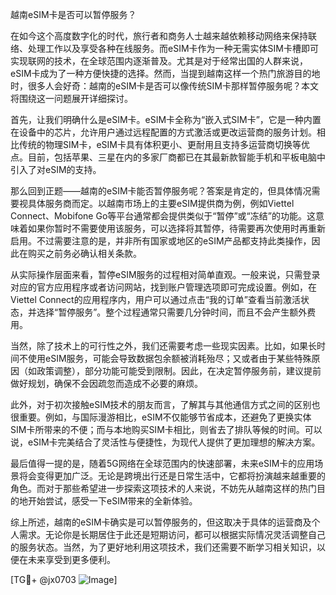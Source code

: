越南eSIM卡是否可以暂停服务？

在如今这个高度数字化的时代，旅行者和商务人士越来越依赖移动网络来保持联络、处理工作以及享受各种在线服务。而eSIM卡作为一种无需实体SIM卡槽即可实现联网的技术，在全球范围内逐渐普及。尤其是对于经常出国的人群来说，eSIM卡成为了一种方便快捷的选择。然而，当提到越南这样一个热门旅游目的地时，很多人会好奇：越南的eSIM卡是否可以像传统SIM卡那样暂停服务呢？本文将围绕这一问题展开详细探讨。

首先，让我们明确什么是eSIM卡。eSIM卡全称为“嵌入式SIM卡”，它是一种内置在设备中的芯片，允许用户通过远程配置的方式激活或更改运营商的服务计划。相比传统的物理SIM卡，eSIM卡具有体积更小、更耐用且支持多运营商切换等优点。目前，包括苹果、三星在内的多家厂商都已在其最新款智能手机和平板电脑中引入了对eSIM的支持。

那么回到正题——越南的eSIM卡能否暂停服务呢？答案是肯定的，但具体情况需要视具体服务商而定。以越南市场上的主要eSIM提供商为例，例如Viettel Connect、Mobifone Go等平台通常都会提供类似于“暂停”或“冻结”的功能。这意味着如果你暂时不需要使用该服务，可以选择将其暂停，待需要再次使用时再重新启用。不过需要注意的是，并非所有国家或地区的eSIM产品都支持此类操作，因此在购买之前务必确认相关条款。

从实际操作层面来看，暂停eSIM服务的过程相对简单直观。一般来说，只需登录对应的官方应用程序或者访问网站，找到账户管理选项即可完成设置。例如，在Viettel Connect的应用程序内，用户可以通过点击“我的订单”查看当前激活状态，并选择“暂停服务”。整个过程通常只需要几分钟时间，而且不会产生额外费用。

当然，除了技术上的可行性之外，我们还需要考虑一些现实因素。比如，如果长时间不使用eSIM服务，可能会导致数据包余额被消耗殆尽；又或者由于某些特殊原因（如政策调整），部分功能可能受到限制。因此，在决定暂停服务前，建议提前做好规划，确保不会因疏忽而造成不必要的麻烦。

此外，对于初次接触eSIM技术的朋友而言，了解其与其他通信方式之间的区别也很重要。例如，与国际漫游相比，eSIM不仅能够节省成本，还避免了更换实体SIM卡所带来的不便；而与本地购买SIM卡相比，则省去了排队等候的时间。可以说，eSIM卡完美结合了灵活性与便捷性，为现代人提供了更加理想的解决方案。

最后值得一提的是，随着5G网络在全球范围内的快速部署，未来eSIM卡的应用场景将会变得更加广泛。无论是跨境出行还是日常生活中，它都将扮演越来越重要的角色。而对于那些希望进一步探索这项技术的人来说，不妨先从越南这样的热门目的地开始尝试，感受一下eSIM带来的全新体验。

综上所述，越南的eSIM卡确实是可以暂停服务的，但这取决于具体的运营商及个人需求。无论你是长期居住于此还是短期访问，都可以根据实际情况灵活调整自己的服务状态。当然，为了更好地利用这项技术，我们还需要不断学习相关知识，以便在未来享受到更多便利。

[TG💪+ @jx0703 ![Image](https://github.com/user-attachments/assets/dbca1d08-cadb-493c-b0ec-ad6f7a83f270)]